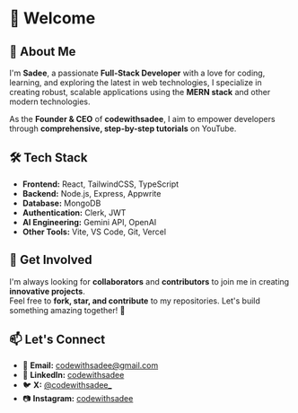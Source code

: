 # 👋 Welcome

## 🚀 About Me

I'm **Sadee**, a passionate **Full-Stack Developer** with a love for coding, learning, and exploring the latest in web technologies, I specialize in creating robust, scalable applications using the **MERN stack** and other modern technologies.  

As the **Founder & CEO** of **codewithsadee**, I aim to empower developers through **comprehensive, step-by-step tutorials** on YouTube.

## 🛠️ Tech Stack

- **Frontend:** React, TailwindCSS, TypeScript  
- **Backend:** Node.js, Express, Appwrite  
- **Database:** MongoDB
- **Authentication:** Clerk, JWT
- **AI Engineering:** Gemini API, OpenAI
- **Other Tools:** Vite, VS Code, Git, Vercel

## 📢 Get Involved

I'm always looking for **collaborators** and **contributors** to join me in creating **innovative projects**.  
Feel free to **fork, star, and contribute** to my repositories. Let's build something amazing together! 🚀  

## 📫 Let's Connect

- 📩 **Email:** [codewithsadee@gmail.com](mailto:codewithsadee@gmail.com)  
- 🔗 **LinkedIn:** [codewithsadee](https://www.linkedin.com/in/codewithsadee)  
- 🐦 **X:** [@codewithsadee_](https://twitter.com/codewithsadee_)
- 📷 **Instagram:** [codewithsadee](https://instagram.com/codewithsadee)
